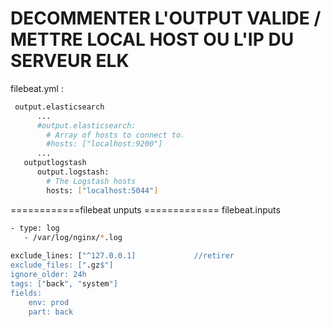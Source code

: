  # DECOMMENTER L'OUTPUT VALIDE / METTRE LOCAL HOST OU L'IP DU SERVEUR ELK
filebeat.yml :  
```bash
 output.elasticsearch
      ...
      #output.elasticsearch:
        # Array of hosts to connect to.
        #hosts: ["localhost:9200"]
      ...
   outputlogstash
      output.logstash:
        # The Logstash hosts
        hosts: ["localhost:5044"]
```    
       
 ============filebeat unputs =============
 filebeat.inputs
 ```bash
 - type: log
    - /var/log/nginx/*.log
    
 exclude_lines: ["^127.0.0.1]             //retirer 
 exclude_files: [".gz$"]
 ignore_older: 24h
 tags: ["back", "system"]
 fields:
     env: prod
     part: back
```

 

